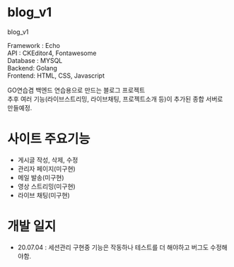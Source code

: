 # blog_v1
blog_v1

Framework : Echo<br>
API : CKEditor4, Fontawesome<br>
Database : MYSQL<br>
Backend: Golang<br>
Frontend: HTML, CSS, Javascript<br>

GO연습겸 백엔드 연습용으로 만드는 블로그 프로젝트<br>
추후 여러 기능(라이브스트리밍, 라이브채팅, 프로젝트소개 등)이 추가된 종합 서버로 만들예정.<br>

# 사이트 주요기능
- 게시글 작성, 삭제, 수정
- 관리자 페이지(미구현)
- 메일 발송(미구현)
- 영상 스트리밍(미구현)
- 라이브 채팅(미구현)

# 개발 일지
- 20.07.04 : 세션관리 구현중 기능은 작동하나 테스트를 더 해야하고 버그도 수정해야함.
